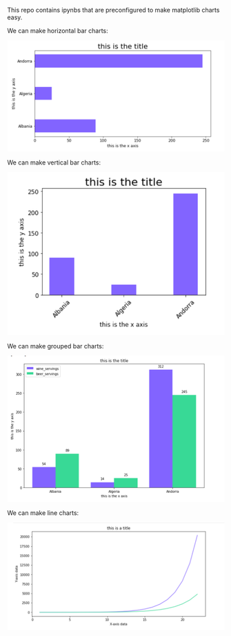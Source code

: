 This repo contains ipynbs that are preconfigured to make matplotlib charts easy.


We can make horizontal bar charts:

![plot](https://github.com/jamiesonpa/chart_wizards/blob/master/horizontal.png?raw=true)

We can make vertical bar charts:

![plot](https://github.com/jamiesonpa/chart_wizards/blob/master/vertical.png?raw=true)

We can make grouped bar charts:

![plot](https://github.com/jamiesonpa/chart_wizards/blob/master/grouped.png?raw=true)


We can make line charts:

![plot](https://github.com/jamiesonpa/chart_wizards/blob/master/line.png?raw=true)
